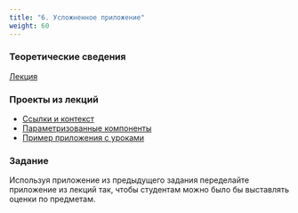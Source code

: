 ```yaml
---
title: "6. Усложненное приложение"
weight: 60
---
```


### Теоретические сведения

<a target="_blank" rel="noopener noreferrer" href="../../slides/react-app-complex.html">Лекция</a>

### Проекты из лекций

- [Ссылки и контекст](https://github.com/AltmanEA/edu-react/tree/b9bfc94c48f1b8080add5d24a2adc56de6ac86a3)
- [Параметризованные компоненты](https://github.com/AltmanEA/edu-react/tree/b9bfc94c48f1b8080add5d24a2adc56de6ac86a3)
- [Пример приложения с уроками](https://github.com/AltmanEA/edu-react/tree/850273245fd48a317421761cc07516503fa5f93c)

### Задание

Используя приложение из предыдущего задания переделайте приложение из лекций так, чтобы студентам можно было бы выставлять оценки по предметам.